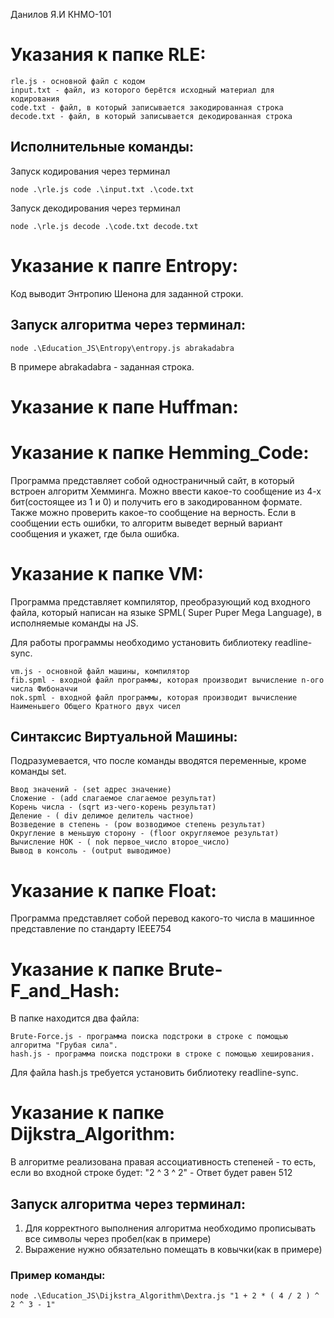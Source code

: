 Данилов Я.И КНМО-101
# Указания к папке RLE:
```
rle.js - основной файл с кодом
input.txt - файл, из которого берётся исходный материал для кодирования
code.txt - файл, в который записывается закодированная строка
decode.txt - файл, в который записывается декодированная строка
```
## Исполнительные команды:
Запуск кодирования через терминал
```
node .\rle.js code .\input.txt .\code.txt 
```
Запуск декодирования через терминал
```
node .\rle.js decode .\code.txt decode.txt
```
# Указание к папrе Entropy:
Код выводит Энтропию Шенона для заданной строки.
## Запуск алгоритма через терминал:
```
node .\Education_JS\Entropy\entropy.js abrakadabra
```
В примере abrakadabra - заданная строка.
# Указание к папе Huffman:

# Указание к папке Hemming_Code:
Программа представляет собой одностраничный сайт, в который встроен алгоритм Хемминга. Можно ввести какое-то сообщение из 4-х бит(состоящее из 1 и 0) и получить его в закодированном формате.
Также можно проверить какое-то сообщение на верность. Если в сообщении есть ошибки, то алгоритм выведет верный вариант сообщения и укажет, где была ошибка.

# Указание к папке VM:
Программа представляет компилятор, преобразующий код входного файла, который написан на языке SPML( Super Puper Mega Language), в исполняемые команды на JS.

Для работы программы необходимо установить библиотеку readline-sync.
```
vm.js - основной файл машины, компилятор
fib.spml - входной файл программы, которая производит вычисление n-ого числа Фибоначчи
nok.spml - входной файл программы, которая производит вычисление Наименьшего Общего Кратного двух чисел
```
## Синтаксис Виртуальной Машины:
Подразумевается, что после команды вводятся переменные, кроме команды set.
```
Ввод значений - (set адрес значение)
Сложение - (add слагаемое слагаемое результат)
Корень числа - (sqrt из-чего-корень результат)
Деление - ( div делимое делитель частное)
Возведение в степень - (pow возводимое степень результат)
Округление в меньшую сторону - (floor округляемое результат)
Вычисление НОК - ( nok первое_число второе_число)
Вывод в консоль - (output выводимое)
```
# Указание к папке Float:
Программа представляет собой перевод какого-то числа в машинное представление по стандарту IEEE754
# Указание к папке Brute-F_and_Hash:
В папке находится два файла:
```
Brute-Force.js - программа поиска подстроки в строке с помощью алгоритма "Грубая сила".
hash.js - программа поиска подстроки в строке с помощью хеширования.
```
Для файла hash.js требуется установить библиотеку readline-sync.
# Указание к папке Dijkstra_Algorithm:
В алгоритме реализована правая ассоциативность степеней - то есть, если во входной строке будет: "2 ^ 3 ^ 2" - Ответ будет равен 512
## Запуск алгоритма через терминал:
1. Для корректного выполнения алгоритма необходимо прописывать все символы через пробел(как в примере)
2. Выражение нужно обязательно помещать в ковычки(как в примере)
### Пример команды:
```
node .\Education_JS\Dijkstra_Algorithm\Dextra.js "1 + 2 * ( 4 / 2 ) ^ 2 ^ 3 - 1"
```
